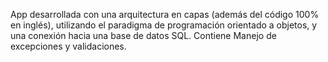 App desarrollada con una arquitectura en capas (además del código 100% en inglés), utilizando el paradigma de programación orientado a objetos, y una conexión hacia una base de datos SQL.
Contiene Manejo de excepciones y validaciones.
